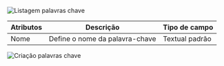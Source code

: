 ![Listagem palavras chave]()

| Atributos            | Descrição                                              | Tipo de campo  |
|----------------------|--------------------------------------------------------|----------------|
| Nome                 | Define o nome da palavra-chave                         | Textual padrão |

![Criação palavras chave]()
